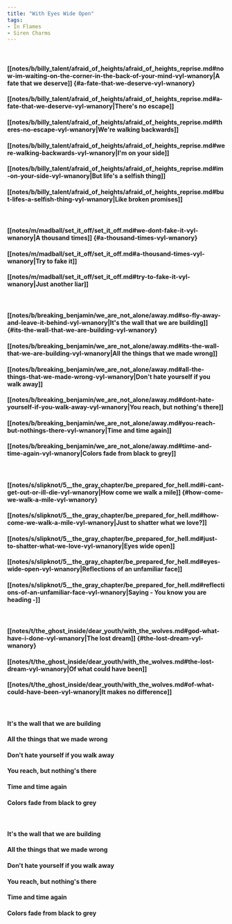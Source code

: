 ```yaml
---
title: "With Eyes Wide Open"
tags:
- In Flames
- Siren Charms
---
```

&nbsp;
#### [[notes/b/billy_talent/afraid_of_heights/afraid_of_heights_reprise.md#now-im-waiting-on-the-corner-in-the-back-of-your-mind-vyl-wnanory|A fate that we deserve]] {#a-fate-that-we-deserve-vyl-wnanory}
#### [[notes/b/billy_talent/afraid_of_heights/afraid_of_heights_reprise.md#a-fate-that-we-deserve-vyl-wnanory|There's no escape]]
#### [[notes/b/billy_talent/afraid_of_heights/afraid_of_heights_reprise.md#theres-no-escape-vyl-wnanory|We're walking backwards]]
#### [[notes/b/billy_talent/afraid_of_heights/afraid_of_heights_reprise.md#were-walking-backwards-vyl-wnanory|I'm on your side]]
#### [[notes/b/billy_talent/afraid_of_heights/afraid_of_heights_reprise.md#im-on-your-side-vyl-wnanory|But life's a selfish thing]]
#### [[notes/b/billy_talent/afraid_of_heights/afraid_of_heights_reprise.md#but-lifes-a-selfish-thing-vyl-wnanory|Like broken promises]]
&nbsp;
#### [[notes/m/madball/set_it_off/set_it_off.md#we-dont-fake-it-vyl-wnanory|A thousand times]] {#a-thousand-times-vyl-wnanory}
#### [[notes/m/madball/set_it_off/set_it_off.md#a-thousand-times-vyl-wnanory|Try to fake it]]
#### [[notes/m/madball/set_it_off/set_it_off.md#try-to-fake-it-vyl-wnanory|Just another liar]]
&nbsp;
#### [[notes/b/breaking_benjamin/we_are_not_alone/away.md#so-fly-away-and-leave-it-behind-vyl-wnanory|It's the wall that we are building]] {#its-the-wall-that-we-are-building-vyl-wnanory}
#### [[notes/b/breaking_benjamin/we_are_not_alone/away.md#its-the-wall-that-we-are-building-vyl-wnanory|All the things that we made wrong]]
#### [[notes/b/breaking_benjamin/we_are_not_alone/away.md#all-the-things-that-we-made-wrong-vyl-wnanory|Don't hate yourself if you walk away]]
#### [[notes/b/breaking_benjamin/we_are_not_alone/away.md#dont-hate-yourself-if-you-walk-away-vyl-wnanory|You reach, but nothing's there]]
#### [[notes/b/breaking_benjamin/we_are_not_alone/away.md#you-reach-but-nothings-there-vyl-wnanory|Time and time again]]
#### [[notes/b/breaking_benjamin/we_are_not_alone/away.md#time-and-time-again-vyl-wnanory|Colors fade from black to grey]]
&nbsp;
#### [[notes/s/slipknot/5__the_gray_chapter/be_prepared_for_hell.md#i-cant-get-out-or-ill-die-vyl-wnanory|How come we walk a mile]] {#how-come-we-walk-a-mile-vyl-wnanory}
#### [[notes/s/slipknot/5__the_gray_chapter/be_prepared_for_hell.md#how-come-we-walk-a-mile-vyl-wnanory|Just to shatter what we love?]]
#### [[notes/s/slipknot/5__the_gray_chapter/be_prepared_for_hell.md#just-to-shatter-what-we-love-vyl-wnanory|Eyes wide open]]
#### [[notes/s/slipknot/5__the_gray_chapter/be_prepared_for_hell.md#eyes-wide-open-vyl-wnanory|Reflections of an unfamiliar face]]
#### [[notes/s/slipknot/5__the_gray_chapter/be_prepared_for_hell.md#reflections-of-an-unfamiliar-face-vyl-wnanory|Saying - You know you are heading -]]
&nbsp;
#### [[notes/t/the_ghost_inside/dear_youth/with_the_wolves.md#god-what-have-i-done-vyl-wnanory|The lost dream]] {#the-lost-dream-vyl-wnanory}
#### [[notes/t/the_ghost_inside/dear_youth/with_the_wolves.md#the-lost-dream-vyl-wnanory|Of what could have been]]
#### [[notes/t/the_ghost_inside/dear_youth/with_the_wolves.md#of-what-could-have-been-vyl-wnanory|It makes no difference]]
&nbsp;
#### It's the wall that we are building
#### All the things that we made wrong
#### Don't hate yourself if you walk away
#### You reach, but nothing's there
#### Time and time again
#### Colors fade from black to grey
&nbsp;
#### It's the wall that we are building
#### All the things that we made wrong
#### Don't hate yourself if you walk away
#### You reach, but nothing's there
#### Time and time again
#### Colors fade from black to grey
